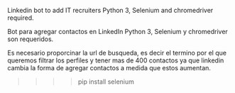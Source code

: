 
Linkedin bot to add IT recruiters
Python 3, Selenium and chromedriver required.

Bot para agregar contactos en LinkedIn
Python 3, Selenium y chromedriver son requeridos.

Es necesario proporcinar la url de busqueda, es decir el termino por el que queremos filtrar los perfiles y tener mas de 400 contactos ya que linkedin cambia la forma de agregar contactos a medida que estos aumentan.

>>>> pip install selenium
